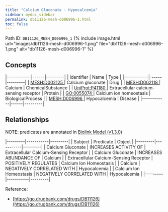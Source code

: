 ```yaml
---
title: "Calcium Gluconate - Hypocalcemia"
sidebar: mydoc_sidebar
permalink: db11126-mesh-d006996-1.html
toc: false 
---
```



Path ID: `DB11126_MESH_D006996_1`
{% include image.html url="images/db11126-mesh-d006996-1.png" file="db11126-mesh-d006996-1.png" alt="db11126-mesh-d006996-1" %}

## Concepts

|------------|------|---------|
| Identifier | Name | Type    |
|------------|------|---------|
| <a href="https://identifiers.org/MESH:D002125">MESH:D002125 </a> | Calcium gluconate | Drug |
| <a href="https://identifiers.org/MESH:D002118">MESH:D002118 </a> | Calcium | ChemicalSubstance |
| <a href="https://identifiers.org/UniProt:P41180">UniProt:P41180 </a> | Extracellular calcium-sensing receptor | Protein |
| <a href="https://identifiers.org/GO:0055074">GO:0055074 </a> | Calcium ion homeostasis | BiologicalProcess |
| <a href="https://identifiers.org/MESH:D006996">MESH:D006996 </a> | Hypocalcemia | Disease |
|------------|------|---------|

## Relationships


NOTE: predicates are annotated in <a href="https://github.com/biolink/biolink-model/releases/tag/v1.3.0">Biolink Model (v1.3.0)</a>

|---------|-----------|---------|
| Subject | Predicate | Object  |
|---------|-----------|---------|
| Calcium Gluconate | INCREASES ACTIVITY OF | Extracellular Calcium-Sensing Receptor |
| Calcium Gluconate | INCREASES ABUNDANCE OF | Calcium |
| Extracellular Calcium-Sensing Receptor | POSITIVELY REGULATES | Calcium Ion Homeostasis |
| Calcium | NEGATIVELY CORRELATED WITH | Hypocalcemia |
| Calcium Ion Homeostasis | NEGATIVELY CORRELATED WITH | Hypocalcemia |
|---------|-----------|---------|

Reference: 
  - [https://go.drugbank.com/drugs/DB11126](https://go.drugbank.com/drugs/DB11126)
